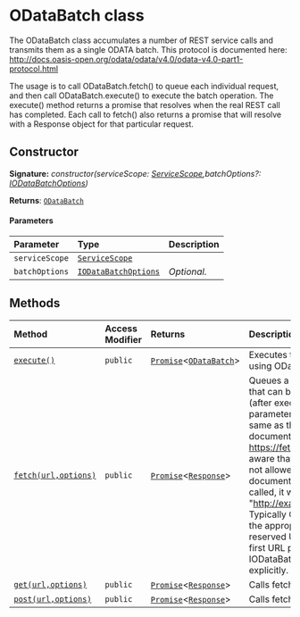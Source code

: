 # ODataBatch class





The ODataBatch class accumulates a number of REST service calls and 
transmits them as a single ODATA batch. This protocol is documented here: 
http://docs.oasis-open.org/odata/odata/v4.0/odata-v4.0-part1-protocol.html 
 
The usage is to call ODataBatch.fetch() to queue each individual request, 
and then call ODataBatch.execute() to execute the batch operation. 
The execute() method returns a promise that resolves when the real REST 
call has completed. Each call to fetch() also returns a promise that will 
resolve with a Response object for that particular request. 



## Constructor


**Signature:** _constructor(serviceScope: [ServiceScope](../sp-client-base/servicescope.md),batchOptions?: [IODataBatchOptions](../sp-client-base/iodatabatchoptions.md))_

**Returns**: [`ODataBatch`](../sp-client-base/odatabatch.md)



#### Parameters


| Parameter	   | Type    | Description |
|:-------------|:---------------|:------------|
| `serviceScope`    | [`ServiceScope`](../sp-client-base/servicescope.md) |  |
| `batchOptions`    | [`IODataBatchOptions`](../sp-client-base/iodatabatchoptions.md) | _Optional._ |





## Methods

| Method	   | Access Modifier | Returns	| Description|
|:-------------|:----|:-------|:-----------|
|[`execute()`](execute-6jSw9.md)     | `public` | [`Promise`](../es6-promise/promise.md)<[`ODataBatch`](../sp-client-base/odatabatch.md)> | Executes the batched queries that were queued using ODataBatch.fetch(). |
|[`fetch(url,options)`](fetch-k9BM9.md)     | `public` | [`Promise`](../es6-promise/promise.md)<[`Response`](../whatwg-fetch/response.md)> | Queues a new request,and returns a promise that can be used to access  the server response (after execute() has completed). The parameters for  this function are basically the same as the WHATWG API standard documented here:  https://fetch.spec.whatwg.org/    However, be aware that certain REST headers are ignored or not allowed inside  a batch. See the ODATA documentation for details.    When execute() is called, it will POST to a URL such as  "http://example.com/sites/sample/_api/$batch". Typically ODataBatch can successfully  guess the appropriate SPWeb URL by looking for a reserved URL segment such as "_api"  in the first URL passed to fetch(). If not, use IODataBatchOptions.webUrl to specify it  explicitly.   |
|[`get(url,options)`](get-tVJg9.md)     | `public` | [`Promise`](../es6-promise/promise.md)<[`Response`](../whatwg-fetch/response.md)> | Calls fetch(),but sets the method to 'GET'. |
|[`post(url,options)`](post-JWiw9.md)     | `public` | [`Promise`](../es6-promise/promise.md)<[`Response`](../whatwg-fetch/response.md)> | Calls fetch(),but sets the method to 'POST'. |




